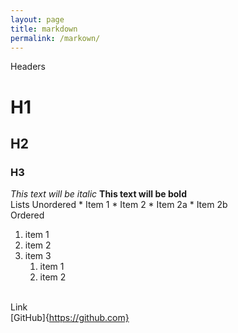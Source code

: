 ```yaml
---
layout: page
title: markdown
permalink: /markown/
---
```



Headers
# H1
## H2
### H3
*This text will be italic*
**This text will be bold**
<br>
Lists
   Unordered
    * Item 1
    * Item 2
      * Item 2a
      * Item 2b
      <br>
   Ordered
   1. item 1
   2. item 2
   3. item 3
      1. item 1
      2. item 2
      <br>
Link
<br>
  [GitHub]{https://github.com}
